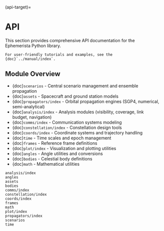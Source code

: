 (api-target)=
# API

This section provides comprehensive API documentation for the Ephemerista Python library.

```{seealso}
For user-friendly tutorials and examples, see the {doc}`../manual/index`.
```

## Module Overview

- {doc}`scenarios` - Central scenario management and ensemble propagation
- {doc}`assets` - Spacecraft and ground station models
- {doc}`propagators/index` - Orbital propagation engines (SGP4, numerical, semi-analytical)
- {doc}`analysis/index` - Analysis modules (visibility, coverage, link budget, navigation)
- {doc}`comms/index` - Communication systems modeling
- {doc}`constellation/index` - Constellation design tools
- {doc}`coords/index` - Coordinate systems and trajectory handling
- {doc}`time` - Time scales and epoch management
- {doc}`frames` - Reference frame definitions
- {doc}`plot/index` - Visualization and plotting utilities
- {doc}`angles` - Angle utilities and conversions
- {doc}`bodies` - Celestial body definitions
- {doc}`math` - Mathematical utilities

```{toctree}
analysis/index
angles
assets
bodies
comms/index
constellation/index
coords/index
frames
math
plot/index
propagators/index
scenarios
time
```
